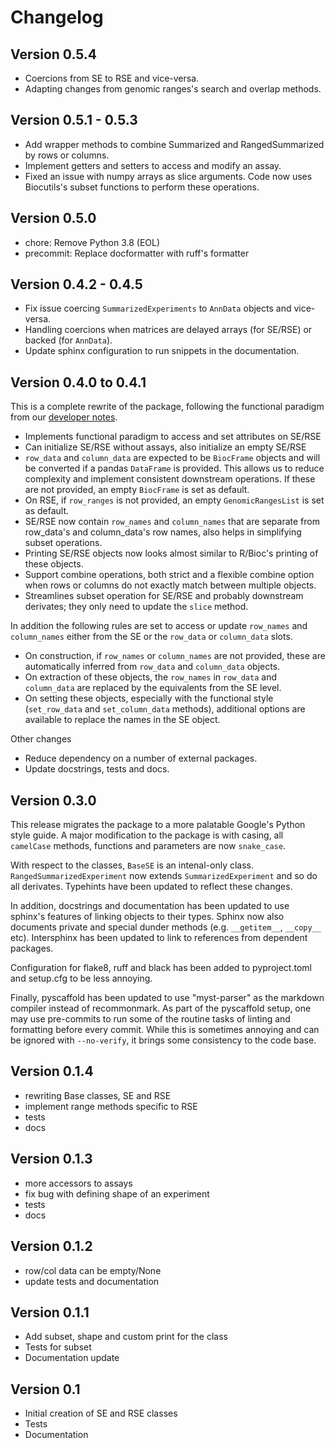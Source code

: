 # Changelog

## Version 0.5.4

- Coercions from SE to RSE and vice-versa. 
- Adapting changes from genomic ranges's search and overlap methods.

## Version 0.5.1 - 0.5.3

- Add wrapper methods to combine Summarized and RangedSummarized by rows or columns.
- Implement getters and setters to access and modify an assay.
- Fixed an issue with numpy arrays as slice arguments. Code now uses Biocutils's subset functions to perform these operations.

## Version 0.5.0

- chore: Remove Python 3.8 (EOL)
- precommit: Replace docformatter with ruff's formatter

## Version 0.4.2 - 0.4.5

- Fix issue coercing `SummarizedExperiments` to `AnnData` objects and vice-versa.
- Handling coercions when matrices are delayed arrays (for SE/RSE) or backed (for `AnnData`).
- Update sphinx configuration to run snippets in the documentation.

## Version 0.4.0 to 0.4.1

This is a complete rewrite of the package, following the functional paradigm from our [developer notes](https://github.com/BiocPy/developer_guide#use-functional-discipline).

- Implements functional paradigm to access and set attributes on SE/RSE
- Can initialize SE/RSE without assays, also initialize an empty SE/RSE
- `row_data` and `column_data` are expected to be `BiocFrame` objects and will be converted if a pandas `DataFrame` is provided. This allows us to reduce complexity and implement consistent downstream operations.  If these are not provided, an empty `BiocFrame` is set as default.
- On RSE, if `row_ranges` is not provided, an empty `GenomicRangesList` is set as default.
- SE/RSE now contain `row_names` and `column_names` that are separate from row_data's and column_data's row names, also helps in simplifying subset operations.
- Printing SE/RSE objects now looks almost similar to R/Bioc's printing of these objects.
- Support combine operations, both strict and a flexible combine option when rows or columns do not exactly match between multiple objects.
- Streamlines subset operation for SE/RSE and probably downstream derivates; they only need to update the `slice` method.

In addition the following rules are set to access or update `row_names` and `column_names` either from the SE or the `row_data` or `column_data` slots.
- On construction, if `row_names` or `column_names` are not provided, these are automatically inferred from `row_data` and `column_data` objects.
- On extraction of these objects, the `row_names` in `row_data` and `column_data` are replaced by the equivalents from the SE level.
- On setting these objects, especially with the functional style (`set_row_data` and `set_column_data` methods), additional options are available to replace the names in the SE object.

Other changes
- Reduce dependency on a number of external packages.
- Update docstrings, tests and docs.

## Version 0.3.0

This release migrates the package to a more palatable Google's Python style guide. A major modification to the package is with casing, all `camelCase` methods, functions and parameters are now `snake_case`.

With respect to the classes, `BaseSE` is an intenal-only class. `RangedSummarizedExperiment` now extends `SummarizedExperiment` and so do all derivates. Typehints have been updated to reflect these changes.

In addition, docstrings and documentation has been updated to use sphinx's features of linking objects to their types. Sphinx now also documents private and special dunder methods (e.g. `__getitem__`, `__copy__` etc). Intersphinx has been updated to link to references from dependent packages.

Configuration for flake8, ruff and black has been added to pyproject.toml and setup.cfg to be less annoying.

Finally, pyscaffold has been updated to use "myst-parser" as the markdown compiler instead of recommonmark. As part of the pyscaffold setup, one may use pre-commits to run some of the routine tasks of linting and formatting before every commit. While this is sometimes annoying and can be ignored with `--no-verify`, it brings some consistency to the code base.

## Version 0.1.4
- rewriting Base classes, SE and RSE
- implement range methods specific to RSE
- tests
- docs

## Version 0.1.3
- more accessors to assays
- fix bug with defining shape of an experiment
- tests
- docs

## Version 0.1.2
- row/col data can be empty/None
- update tests and documentation

## Version 0.1.1
- Add subset, shape and custom print for the class
- Tests for subset
- Documentation update

## Version 0.1

- Initial creation of SE and RSE classes
- Tests
- Documentation
